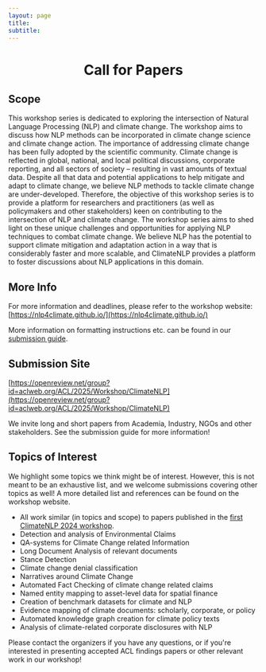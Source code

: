 ```yaml
---
layout: page
title: 
subtitle: 
---
```


<h1 style="text-align:center; margin-bottom:20pt; !important"> Call for Papers</h1>

<h2>Scope</h2>

This workshop series is dedicated to exploring the intersection of Natural Language Processing (NLP) and climate change. The workshop aims to discuss how NLP methods can be incorporated in climate change science and climate change action.
The importance of addressing climate change has been fully adopted by the scientific community. Climate change is reflected in global, national, and local political discussions, corporate reporting, and all sectors of society – resulting in vast amounts of textual data. Despite all that data and potential applications to help mitigate and adapt to climate change, we believe NLP methods to tackle climate change are under-developed. Therefore, the objective of this workshop series is to provide a platform for researchers and practitioners (as well as policymakers and other stakeholders) keen on contributing to the intersection of NLP and climate change.
The workshop series aims to shed light on these unique challenges and opportunities for applying NLP techniques to combat climate change. We believe NLP has the potential to support climate mitigation and adaptation action in a way that is considerably faster and more scalable, and ClimateNLP provides a platform to foster discussions about NLP applications in this domain.


<h2>More Info</h2>

For more information and deadlines, please refer to the workshop website:
[https://nlp4climate.github.io/](https://nlp4climate.github.io/)

More information on formatting instructions etc. can be found in our [submission guide](https://nlp4climate.github.io/submissionguide/).


<h2>Submission Site</h2>

[https://openreview.net/group?id=aclweb.org/ACL/2025/Workshop/ClimateNLP](https://openreview.net/group?id=aclweb.org/ACL/2025/Workshop/ClimateNLP)

We invite long and short papers from Academia, Industry, NGOs and other stakeholders. See the submission guide for more information!

<h2>Topics of Interest</h2>

We highlight some topics we think might be of interest. However, this is not meant to be an exhaustive list, and we welcome submissions covering other topics as well! A more detailed list and references can be found on the workshop website.
- All work similar (in topics and scope) to papers published in the <a href="https://aclanthology.org/volumes/2024.climatenlp-1/">first ClimateNLP 2024 workshop</a>.
- Detection and analysis of Environmental Claims
- QA-systems for Climate Change related Information
- Long Document Analysis of relevant documents
- Stance Detection
- Climate change denial classification
- Narratives around Climate Change
- Automated Fact Checking of climate change related claims
- Named entity mapping to asset-level data for spatial finance
- Creation of benchmark datasets for climate and NLP
- Evidence mapping of climate documents: scholarly, corporate, or policy
- Automated knowledge graph creation for climate policy texts
- Analysis of climate-related corporate disclosures with NLP

Please contact the organizers if you have any questions, or if you're interested in presenting accepted ACL findings papers or other relevant work in our workshop!

